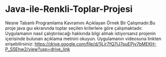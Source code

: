 # Java-ile-Renkli-Toplar-Projesi
Nesne Tabanlı Programlama Kavramını Açıklayan Örnek Bir Çalışmadır.Bu proje java guı ekranında toplar seçilen kriterlere göre çalışmaktadır. 
Uygulamanın nasıl çalıştırılacağı hakkında bilgi almak istiyorsanız projenin içerisinde bulunan açıklama metnini okuyun.
Uygulamanın videosuna linkten erişebilirsiniz:
https://drive.google.com/file/d/1jLjr7fQ7lJ7puEPjy7bMEKH-P_S5Ehw2/view?usp=drive_link
